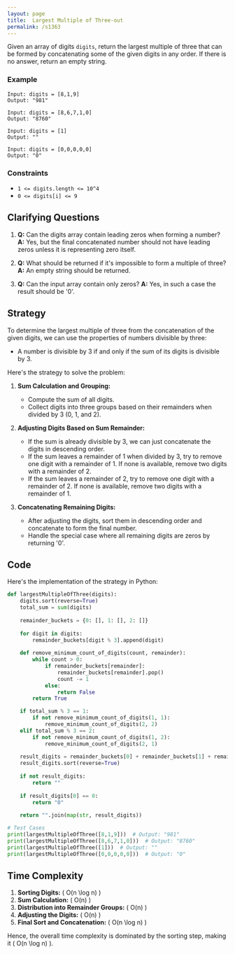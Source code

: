 ```yaml
---
layout: page
title:  Largest Multiple of Three-out
permalink: /s1363
---
```


Given an array of digits `digits`, return the largest multiple of three that can be formed by concatenating some of the given digits in any order. If there is no answer, return an empty string.

### Example
```text
Input: digits = [8,1,9]
Output: "981"

Input: digits = [8,6,7,1,0]
Output: "8760"

Input: digits = [1]
Output: ""

Input: digits = [0,0,0,0,0]
Output: "0"
```

### Constraints
* `1 <= digits.length <= 10^4`
* `0 <= digits[i] <= 9`

## Clarifying Questions

1. **Q:** Can the digits array contain leading zeros when forming a number? 
   **A:** Yes, but the final concatenated number should not have leading zeros unless it is representing zero itself.
   
2. **Q:** What should be returned if it's impossible to form a multiple of three?
   **A:** An empty string should be returned.

3. **Q:** Can the input array contain only zeros?
   **A:** Yes, in such a case the result should be '0'.

## Strategy

To determine the largest multiple of three from the concatenation of the given digits, we can use the properties of numbers divisible by three:
- A number is divisible by 3 if and only if the sum of its digits is divisible by 3.

Here's the strategy to solve the problem:

1. **Sum Calculation and Grouping:**
   - Compute the sum of all digits.
   - Collect digits into three groups based on their remainders when divided by 3 (0, 1, and 2).

2. **Adjusting Digits Based on Sum Remainder:**
   - If the sum is already divisible by 3, we can just concatenate the digits in descending order.
   - If the sum leaves a remainder of 1 when divided by 3, try to remove one digit with a remainder of 1. If none is available, remove two digits with a remainder of 2.
   - If the sum leaves a remainder of 2, try to remove one digit with a remainder of 2. If none is available, remove two digits with a remainder of 1.

3. **Concatenating Remaining Digits:**
   - After adjusting the digits, sort them in descending order and concatenate to form the final number.
   - Handle the special case where all remaining digits are zeros by returning '0'.

## Code

Here's the implementation of the strategy in Python:
```python
def largestMultipleOfThree(digits):
    digits.sort(reverse=True)
    total_sum = sum(digits)
    
    remainder_buckets = {0: [], 1: [], 2: []}
    
    for digit in digits:
        remainder_buckets[digit % 3].append(digit)
    
    def remove_minimum_count_of_digits(count, remainder):
        while count > 0:
            if remainder_buckets[remainder]:
                remainder_buckets[remainder].pop()
                count -= 1
            else:
                return False
        return True

    if total_sum % 3 == 1:
        if not remove_minimum_count_of_digits(1, 1):
            remove_minimum_count_of_digits(2, 2)
    elif total_sum % 3 == 2:
        if not remove_minimum_count_of_digits(1, 2):
            remove_minimum_count_of_digits(2, 1)
    
    result_digits = remainder_buckets[0] + remainder_buckets[1] + remainder_buckets[2]
    result_digits.sort(reverse=True)
    
    if not result_digits:
        return ""
    
    if result_digits[0] == 0:
        return "0"
    
    return "".join(map(str, result_digits))

# Test Cases
print(largestMultipleOfThree([8,1,9]))  # Output: "981"
print(largestMultipleOfThree([8,6,7,1,0]))  # Output: "8760"
print(largestMultipleOfThree([1]))  # Output: ""
print(largestMultipleOfThree([0,0,0,0,0]))  # Output: "0"
```

## Time Complexity

1. **Sorting Digits:** \( O(n \log n) \)
2. **Sum Calculation:** \( O(n) \)
3. **Distribution into Remainder Groups:** \( O(n) \)
4. **Adjusting the Digits:** \( O(n) \)
5. **Final Sort and Concatenation:** \( O(n \log n) \)

Hence, the overall time complexity is dominated by the sorting step, making it \( O(n \log n) \).